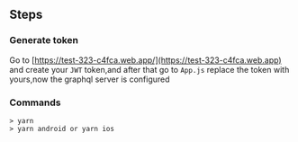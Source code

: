 ## Steps

### Generate token

Go to [https://test-323-c4fca.web.app/](https://test-323-c4fca.web.app) and create your `JWT` token,and after that go to `App.js` replace the token with yours,now the graphql server is configured

### Commands

```
> yarn
> yarn android or yarn ios
```
